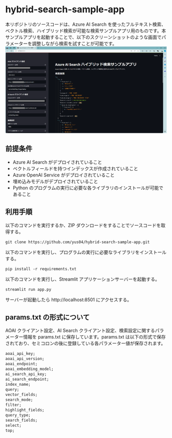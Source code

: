# hybrid-search-sample-app
本リポジトリのソースコードは、Azure AI Search を使ったフルテキスト検索、ベクトル検索、ハイブリッド検索が可能な検索サンプルアプリ用のものです。本サンプルアプリを起動することで、以下のスクリーンショットのような画面でパラメーターを調整しながら検索を試すことが可能です。
![screen](assets/screen.png)

## 前提条件
- Azure AI Search がデプロイされていること
- ベクトルフィールドを持つインデックスが作成されていること
- Azure OpenAI Service がデプロイされていること
- 埋め込みモデルがデプロイされていること
- Python のプログラムの実行に必要な各ライブラリのインストールが可能であること

## 利用手順
以下のコマンドを実行するか、ZIP ダウンロードをすることでソースコードを取得する。
```
git clone https://github.com/yus04/hybrid-search-sample-app.git
```

以下のコマンドを実行し、プログラムの実行に必要なライブラリをインストールする。

```
pip install -r requirements.txt
```

以下のコマンドを実行し、Streamlit アプリケーションサーバーを起動する。
```
streamlit run app.py
```
サーバーが起動したら http://localhost:8501 にアクセスする。

## params.txt の形式について
AOAI クライアント設定、AI Search クライアント設定、検索設定に関するパラメーター情報を params.txt に保存しています。params.txt は以下の形式で保存されており、セミコロンの後に登録している各パラメーター値が保存されます。
```
aoai_api_key;
aoai_api_version;
aoai_endpoint;
aoai_embedding_model;
ai_search_api_key;
ai_search_endpoint;
index_name;
query;
vector_fields;
search_mode;
filter;
highlight_fields;
query_type;
search_fields;
select;
top;
```